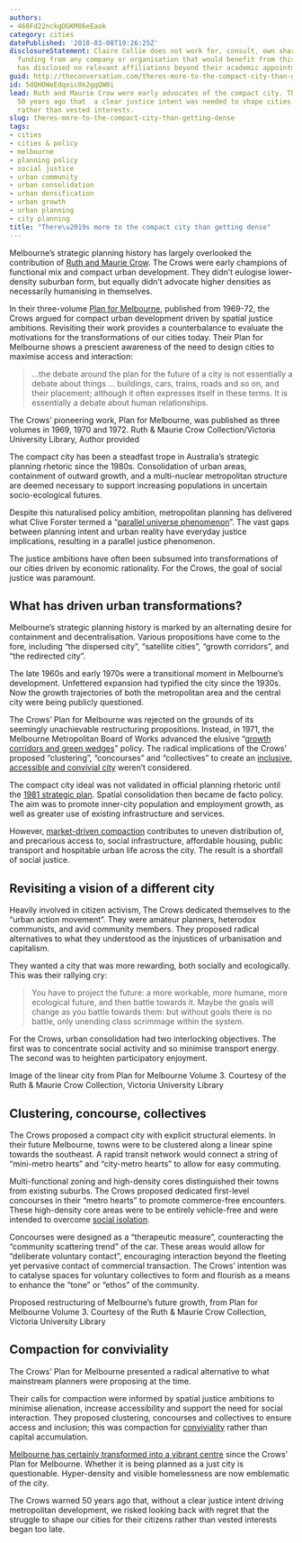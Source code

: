 ```yaml
---
authors:
- 460Fd22nckgOGKM86eEaok
category: cities
datePublished: '2018-03-08T19:26:25Z'
disclosureStatement: Claire Collie does not work for, consult, own shares in or receive
  funding from any company or organisation that would benefit from this article, and
  has disclosed no relevant affiliations beyond their academic appointment.
guid: http://theconversation.com/theres-more-to-the-compact-city-than-getting-dense-92034
id: 5dQHOWeEdqoic0k2gqQW0i
lead: Ruth and Maurie Crow were early advocates of the compact city. They also warned
  50 years ago that  a clear justice intent was needed to shape cities for their citizens
  rather than vested interests.
slug: theres-more-to-the-compact-city-than-getting-dense
tags:
- cities
- cities & policy
- melbourne
- planning policy
- social justice
- urban community
- urban consolidation
- urban densification
- urban growth
- urban planning
- city planning
title: "There\u2019s more to the compact city than getting dense"
---
```

Melbourne’s strategic planning history has largely overlooked the contribution of [Ruth and Maurie Crow](https://www.vu.edu.au/library/about-the-library/special-collections-archives/ruth-maurie-crow-collection). The Crows were early champions of functional mix and compact urban development. They didn’t eulogise lower-density suburban form, but equally didn’t advocate higher densities as necessarily humanising in themselves. 

In their three-volume [Plan for Melbourne](https://trove.nla.gov.au/work/10498626?q&versionId=22767541), published from 1969-72, the Crows argued for compact urban development driven by spatial justice ambitions. Revisiting their work provides a counterbalance to evaluate the motivations for the transformations of our cities today. Their Plan for Melbourne shows a prescient awareness of the need to design cities to maximise access and interaction: 

> …the debate around the plan for the future of a city is not essentially a debate about things … buildings, cars, trains, roads and so on, and their placement; although it often expresses itself in these terms. It is essentially a debate about human relationships. 

[](https://images.theconversation.com/files/208788/original/file-20180304-65541-15kpf7w.jpg?ixlib=rb-1.1.0&q=45&auto=format&w=1000&fit=clip) The Crows’ pioneering work, Plan for Melbourne, was published as three volumes in 1969, 1970 and 1972. Ruth & Maurie Crow Collection/Victoria University Library, Author provided


The compact city has been a steadfast trope in Australia’s strategic planning rhetoric since the 1980s. Consolidation of urban areas, containment of outward growth, and a multi-nuclear metropolitan structure are deemed necessary to support increasing populations in uncertain socio-ecological futures. 

Despite this naturalised policy ambition, metropolitan planning has delivered what Clive Forster termed a “[parallel universe phenomenon](http://onlinelibrary.wiley.com/doi/10.1111/j.1745-5871.2006.00374.x/full)”. The vast gaps between planning intent and urban reality have everyday justice implications, resulting in a parallel justice phenomenon. 


The justice ambitions have often been subsumed into transformations of our cities driven by economic rationality. For the Crows, the goal of social justice was paramount.

## What has driven urban transformations?

Melbourne’s strategic planning history is marked by an alternating desire for containment and decentralisation. Various propositions have come to the fore, including “the dispersed city”, “satellite cities”, “growth corridors”, and “the redirected city”. 

The late 1960s and early 1970s were a transitional moment in Melbourne’s development. Unfettered expansion had typified the city since the 1930s. Now the growth trajectories of both the metropolitan area and the central city were being publicly questioned. 

The Crows’ Plan for Melbourne was rejected on the grounds of its seemingly unachievable restructuring propositions. Instead, in 1971, the Melbourne Metropolitan Board of Works advanced the elusive “[growth corridors and green wedges](https://www.planning.vic.gov.au/policy-and-strategy/planning-for-melbourne)” policy. The radical implications of the Crows’ proposed “clustering”, “concourses” and “collectives” to create an [inclusive, accessible and convivial city](https://theconversation.com/putting-the-pieces-together-to-create-safe-public-spaces-for-all-89961) weren’t considered. 


The compact city ideal was not validated in official planning rhetoric until the [1981 strategic plan](https://www.planning.vic.gov.au/policy-and-strategy/planning-for-melbourne/metropolitan-strategy-implementation-1981). Spatial consolidation then became de facto policy. The aim was to promote inner-city population and employment growth, as well as greater use of existing infrastructure and services.

However, [market-driven compaction](https://theconversation.com/market-driven-compaction-is-no-way-to-build-an-ecocity-80199) contributes to uneven distribution of, and precarious access to, social infrastructure, affordable housing, public transport and hospitable urban life across the city. The result is a shortfall of social justice. 


## Revisiting a vision of a different city

Heavily involved in citizen activism, The Crows dedicated themselves to the “urban action movement”. They were amateur planners, heterodox communists, and avid community members. They proposed radical alternatives to what they understood as the injustices of urbanisation and capitalism. 

They wanted a city that was more rewarding, both socially and ecologically. This was their rallying cry: 

> You have to project the future: a more workable, more humane, more ecological future, and then battle towards it. Maybe the goals will change as you battle towards them: but without goals there is no battle, only unending class scrimmage within the system. 

For the Crows, urban consolidation had two interlocking objectives. The first was to concentrate social activity and so minimise transport energy. The second was to heighten participatory enjoyment. 

Image of the linear city from Plan for Melbourne Volume 3. Courtesy of the Ruth & Maurie Crow Collection, Victoria University Library

## Clustering, concourse, collectives

The Crows proposed a compact city with explicit structural elements. In their future Melbourne, towns were to be clustered along a linear spine towards the southeast. A rapid transit network would connect a string of “mini-metro hearts” and “city-metro hearts” to allow for easy commuting. 

Multi-functional zoning and high-density cores distinguished their towns from existing suburbs. The Crows proposed dedicated first-level concourses in their “metro hearts” to promote commerce-free encounters. These high-density core areas were to be entirely vehicle-free and were intended to overcome [social isolation](https://theconversation.com/lonely-over-christmas-a-snapshot-of-social-isolation-in-the-suburbs-34810). 

Concourses were designed as a “therapeutic measure”, counteracting the “community scattering trend” of the car. These areas would allow for “deliberate voluntary contact”, encouraging interaction beyond the fleeting yet pervasive contact of commercial transaction. The Crows’ intention was to catalyse spaces for voluntary collectives to form and flourish as a means to enhance the “tone” or “ethos” of the community. 

Proposed restructuring of Melbourne’s future growth, from Plan for Melbourne Volume 3. Courtesy of the Ruth & Maurie Crow Collection, Victoria University Library

## Compaction for conviviality

The Crows’ Plan for Melbourne presented a radical alternative to what mainstream planners were proposing at the time. 

Their calls for compaction were informed by spatial justice ambitions to minimise alienation, increase accessibility and support the need for social interaction. They proposed clustering, concourses and collectives to ensure access and inclusion; this was compaction for [conviviality](https://theconversation.com/the-quest-for-the-convivial-city-how-do-ours-fare-90004) rather than capital accumulation. 

[Melbourne has certainly transformed into a vibrant centre](https://theconversation.com/how-a-three-decade-remaking-of-the-city-revived-the-buzz-of-marvellous-melbourne-91481) since the Crows’ Plan for Melbourne. Whether it is being planned as a just city is questionable. Hyper-density and visible homelessness are now emblematic of the city. 

The Crows warned 50 years ago that, without a clear justice intent driving metropolitan development, we risked looking back with regret that the struggle to shape our cities for their citizens rather than vested interests began too late.